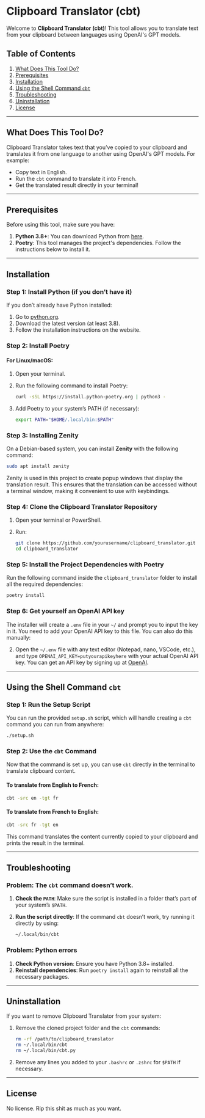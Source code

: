 # Clipboard Translator (cbt)

Welcome to **Clipboard Translator (cbt)**! This tool allows you to translate text from your clipboard between languages using OpenAI's GPT models.

## Table of Contents
1. [What Does This Tool Do?](#what-does-this-tool-do)
2. [Prerequisites](#prerequisites)
3. [Installation](#installation)
4. [Using the Shell Command `cbt`](#using-the-shell-command-cbt)
5. [Troubleshooting](#troubleshooting)
6. [Uninstallation](#uninstallation)
7. [License](#license)

---

## What Does This Tool Do?

Clipboard Translator takes text that you’ve copied to your clipboard and translates it from one language to another using OpenAI's GPT models. For example:
- Copy text in English.
- Run the `cbt` command to translate it into French.
- Get the translated result directly in your terminal!

---

## Prerequisites

Before using this tool, make sure you have:
1. **Python 3.8+**: You can download Python from [here](https://www.python.org/downloads/).
2. **Poetry**: This tool manages the project's dependencies. Follow the instructions below to install it.

---

## Installation

### Step 1: Install Python (if you don’t have it)

If you don’t already have Python installed:
1. Go to [python.org](https://www.python.org/downloads/).
2. Download the latest version (at least 3.8).
3. Follow the installation instructions on the website.

### Step 2: Install Poetry

#### For Linux/macOS:
1. Open your terminal.
2. Run the following command to install Poetry:

    ```bash
    curl -sSL https://install.python-poetry.org | python3 -
    ```

3. Add Poetry to your system’s PATH (if necessary):

    ```bash
    export PATH="$HOME/.local/bin:$PATH"
    ```

### Step 3: Installing Zenity

On a Debian-based system, you can install **Zenity** with the following command:

```bash
sudo apt install zenity
```

Zenity is used in this project to create popup windows that display the translation result. This ensures that the translation can be accessed without a terminal window, making it convenient to use with keybindings.

### Step 4: Clone the Clipboard Translator Repository

1. Open your terminal or PowerShell.
2. Run:

    ```bash
    git clone https://github.com/yourusername/clipboard_translator.git
    cd clipboard_translator
    ```

### Step 5: Install the Project Dependencies with Poetry

Run the following command inside the `clipboard_translator` folder to install all the required dependencies:

```bash
poetry install
```

### Step 6: Get yourself an OpenAI API key

The installer will create a `.env` file in your `~/` and prompt you to input the key in it. You need to add your OpenAI API key to this file. You can also do this manually:

2. Open the `~/.env` file with any text editor (Notepad, nano, VSCode, etc.), and type `OPENAI_API_KEY=putyourapikeyhere` with your actual OpenAI API key. You can get an API key by signing up at [OpenAI](https://beta.openai.com/signup/).

---

## Using the Shell Command `cbt`

### Step 1: Run the Setup Script

You can run the provided `setup.sh` script, which will handle creating a `cbt` command you can run from anywhere:

```bash
./setup.sh
```

### Step 2: Use the `cbt` Command

Now that the command is set up, you can use `cbt` directly in the terminal to translate clipboard content.

#### To translate from English to French:

```bash
cbt -src en -tgt fr
```

#### To translate from French to English:

```bash
cbt -src fr -tgt en
```

This command translates the content currently copied to your clipboard and prints the result in the terminal.

---

## Troubleshooting

### Problem: The `cbt` command doesn’t work.

1. **Check the `PATH`**: Make sure the script is installed in a folder that’s part of your system’s `$PATH`.
2. **Run the script directly**: If the command `cbt` doesn’t work, try running it directly by using:

    ```bash
    ~/.local/bin/cbt
    ```

### Problem: Python errors

1. **Check Python version**: Ensure you have Python 3.8+ installed.
2. **Reinstall dependencies**: Run `poetry install` again to reinstall all the necessary packages.

---

## Uninstallation

If you want to remove Clipboard Translator from your system:

1. Remove the cloned project folder and the `cbt` commands:

    ```bash
    rm -rf /path/to/clipboard_translator
    rm ~/.local/bin/cbt
    rm ~/.local/bin/cbt.py
    ```

2. Remove any lines you added to your `.bashrc` or `.zshrc` for `$PATH` if necessary.

---

## License

No license. Rip this shit as much as you want.
